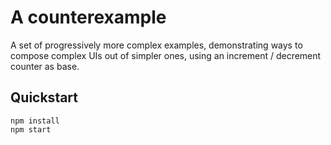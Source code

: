 # A counterexample

A set of progressively more complex examples, demonstrating ways to compose
complex UIs out of simpler ones, using an increment / decrement counter as base.

## Quickstart

```
npm install
npm start
```
